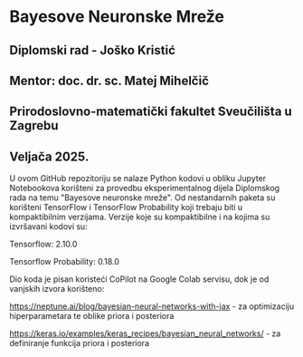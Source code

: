 # Bayesove Neuronske Mreže
## Diplomski rad - Joško Kristić
## Mentor: doc. dr. sc. Matej Mihelčič
## Prirodoslovno-matematički fakultet Sveučilišta u Zagrebu

## Veljača 2025.


U ovom GitHub repozitoriju se nalaze Python kodovi u obliku Jupyter Notebookova korišteni za provedbu eksperimentalnog dijela Diplomskog rada na temu "Bayesove neuronske mreže". Od nestandarnih paketa su korišteni TensorFlow i TensorFlow Probability koji trebaju biti u kompaktibilnim verzijama. Verzije koje su kompaktibilne i na kojima su izvršavani kodovi su:

Tensorflow: 2.10.0

Tensorflow Probability: 0.18.0

Dio koda je pisan koristeći CoPilot na Google Colab servisu, dok je od vanjskih izvora korišteno:

https://neptune.ai/blog/bayesian-neural-networks-with-jax - za optimizaciju hiperparametara te oblike priora i posteriora

https://keras.io/examples/keras_recipes/bayesian_neural_networks/ - za definiranje funkcija priora i posteriora
